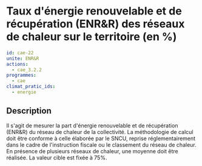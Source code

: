 # Taux d'énergie renouvelable et de récupération (ENR&R) des réseaux de chaleur sur le territoire (en %)
```yaml
id: cae-22
unite: ENR&R
actions:
  - cae_3.2.2
programmes:
  - cae
climat_pratic_ids:
  - energie
```
## Description
Il s'agit de mesurer la part d'énergie renouvelable et de récupération (ENR&R) du réseau de chaleur de la collectivité. La méthodologie de calcul doit être conforme à celle élaborée par le SNCU, reprise réglementairement dans le cadre de l'instruction fiscale ou le classement du réseau de chaleur. En présence de plusieurs réseaux de chaleur, une moyenne doit être réalisée. La valeur cible est fixée à 75%.




